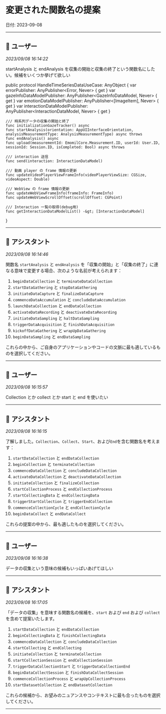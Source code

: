 # 変更された関数名の提案

日付: 2023-09-08

---

## 👤 ユーザー
*2023/09/08 16:14:22*

startAnalysis と endAnalysis を収集の開始と収集の終了という関数名にしたい。候補をいくつか挙げて欲しい

public protocol HandleTimeSeriesDataUseCase: AnyObject {
    var errorPublisher: AnyPublisher&lt;Error, Never&gt; { get }
    var gazeInfoDataModelPublisher: AnyPublisher&lt;GazeInfoDataModel, Never&gt; { get }
    var emotionDataModelPublisher: AnyPublisher&lt;[ImageItem], Never&gt; { get }
    var interactionDataModelPublisher: AnyPublisher&lt;InteractionDataModel, Never&gt; { get }

    /// 時系列データの収集の開始と終了
    func initializationGazeTracker() async
    func startAnalysis(orientation: AppUIInterfaceOrientation, analysisMeasurementType: AnalysisMeasurementType) async throws
    func endAnalysis() async
    func upload(measurementId: EmomilCore.Measurement.ID, userId: User.ID, sessionId: Session.ID, isCompleted: Bool) async throws

    /// interaction 送信
    func send(interaction: InteractionDataModel)

    /// 動画 player の frame 情報の更新
    func updateVideoPlayerViewFrameInfo(videoPlayerViewSize: CGSize, videoAspect: Double)

    /// WebView の frame 情報の更新
    func updateWebViewFrameInfo(frameInfo: FrameInfo)
    func updateWebViewScrollOffset(scrollOffset: CGPoint)
    
    /// Interaction 一覧の取得(debug用)
    func getInteractionDataModelList() -&gt; [InteractionDataModel]
}

---

## 🤖 アシスタント
*2023/09/08 16:14:46*

関数名 `startAnalysis` と `endAnalysis` を「収集の開始」と「収集の終了」に連なる意味で変更する場合、次のような名前が考えられます：

1. `beginDataCollection` と `terminateDataCollection`
2. `startDataGathering` と `stopDataGathering`
3. `initiateDataCapture` と `finalizeDataCapture`
4. `commenceDataAccumulation` と `concludeDataAccumulation`
5. `launchDataCollection` と `endDataCollection`
6. `activateDataRecording` と `deactivateDataRecording`
7. `initiateDataSampling` と `haltDataSampling`
8. `triggerDataAcquisition` と `finishDataAcquisition`
9. `kickoffDataGathering` と `wrapUpDataGathering`
10. `beginDataSampling` と `endDataSampling`

これらの中から、ご自身のアプリケーションやコードの文脈に最も適しているものを選択してください。

---

## 👤 ユーザー
*2023/09/08 16:15:57*

Collection とか collect とか start と end を使いたい

---

## 🤖 アシスタント
*2023/09/08 16:16:15*

了解しました。`Collection`、`Collect`、`Start`、および`End`を含む関数名を考えます：

1. `startDataCollection` と `endDataCollection`
2. `beginCollection` と `terminateCollection`
3. `commenceDataCollection` と `concludeDataCollection`
4. `activateDataCollection` と `deactivateDataCollection`
5. `initiateCollection` と `finalizeCollection`
6. `startCollectionProcess` と `endCollectionProcess`
7. `startCollectingData` と `endCollectingData`
8. `triggerStartCollection` と `triggerEndCollection`
9. `commenceCollectionCycle` と `endCollectionCycle`
10. `beginDataCollect` と `endDataCollect`

これらの提案の中から、最も適したものを選択してください。

---

## 👤 ユーザー
*2023/09/08 16:16:38*

データの収集という意味の候補もいっぱいあげてほしい

---

## 🤖 アシスタント
*2023/09/08 16:17:05*

「データの収集」を意味する関数名の候補を、`start` および `end` および `collect` を含めて提案いたします。

1. `startDataCollection` と `endDataCollection`
2. `beginCollectingData` と `finishCollectingData`
3. `commenceDataCollection` と `concludeDataCollection`
4. `startCollecting` と `endCollecting`
5. `initiateCollection` と `terminateCollection`
6. `startCollectionSession` と `endCollectionSession`
7. `triggerDataCollectionStart` と `triggerDataCollectionEnd`
8. `beginDataCollectSession` と `finishDataCollectSession`
9. `commenceCollectionProcess` と `wrapUpCollectionProcess`
10. `startDatasetCollection` と `endDatasetCollection`

これらの候補から、お望みのニュアンスやコンテキストに最も合ったものを選択してください。

---
